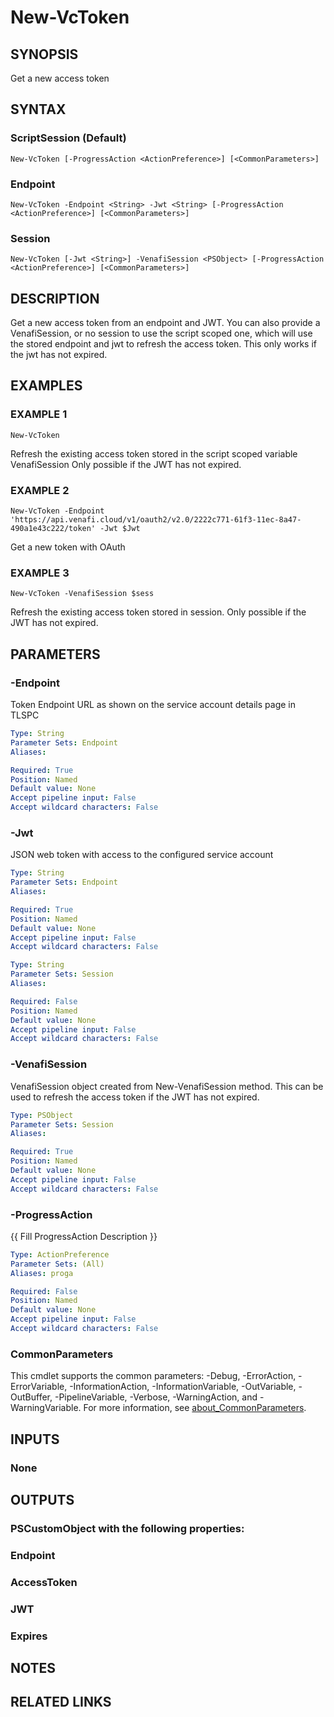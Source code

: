 # New-VcToken

## SYNOPSIS
Get a new access token

## SYNTAX

### ScriptSession (Default)
```
New-VcToken [-ProgressAction <ActionPreference>] [<CommonParameters>]
```

### Endpoint
```
New-VcToken -Endpoint <String> -Jwt <String> [-ProgressAction <ActionPreference>] [<CommonParameters>]
```

### Session
```
New-VcToken [-Jwt <String>] -VenafiSession <PSObject> [-ProgressAction <ActionPreference>] [<CommonParameters>]
```

## DESCRIPTION
Get a new access token from an endpoint and JWT.
You can also provide a VenafiSession, or no session to use the script scoped one, which will use the stored endpoint and jwt to refresh the access token.
This only works if the jwt has not expired.

## EXAMPLES

### EXAMPLE 1
```
New-VcToken
```

Refresh the existing access token stored in the script scoped variable VenafiSession
Only possible if the JWT has not expired.

### EXAMPLE 2
```
New-VcToken -Endpoint 'https://api.venafi.cloud/v1/oauth2/v2.0/2222c771-61f3-11ec-8a47-490a1e43c222/token' -Jwt $Jwt
```

Get a new token with OAuth

### EXAMPLE 3
```
New-VcToken -VenafiSession $sess
```

Refresh the existing access token stored in session.
Only possible if the JWT has not expired.

## PARAMETERS

### -Endpoint
Token Endpoint URL as shown on the service account details page in TLSPC

```yaml
Type: String
Parameter Sets: Endpoint
Aliases:

Required: True
Position: Named
Default value: None
Accept pipeline input: False
Accept wildcard characters: False
```

### -Jwt
JSON web token with access to the configured service account

```yaml
Type: String
Parameter Sets: Endpoint
Aliases:

Required: True
Position: Named
Default value: None
Accept pipeline input: False
Accept wildcard characters: False
```

```yaml
Type: String
Parameter Sets: Session
Aliases:

Required: False
Position: Named
Default value: None
Accept pipeline input: False
Accept wildcard characters: False
```

### -VenafiSession
VenafiSession object created from New-VenafiSession method.
This can be used to refresh the access token if the JWT has not expired.

```yaml
Type: PSObject
Parameter Sets: Session
Aliases:

Required: True
Position: Named
Default value: None
Accept pipeline input: False
Accept wildcard characters: False
```

### -ProgressAction
{{ Fill ProgressAction Description }}

```yaml
Type: ActionPreference
Parameter Sets: (All)
Aliases: proga

Required: False
Position: Named
Default value: None
Accept pipeline input: False
Accept wildcard characters: False
```

### CommonParameters
This cmdlet supports the common parameters: -Debug, -ErrorAction, -ErrorVariable, -InformationAction, -InformationVariable, -OutVariable, -OutBuffer, -PipelineVariable, -Verbose, -WarningAction, and -WarningVariable. For more information, see [about_CommonParameters](http://go.microsoft.com/fwlink/?LinkID=113216).

## INPUTS

### None
## OUTPUTS

### PSCustomObject with the following properties:
###     Endpoint
###     AccessToken
###     JWT
###     Expires
## NOTES

## RELATED LINKS
